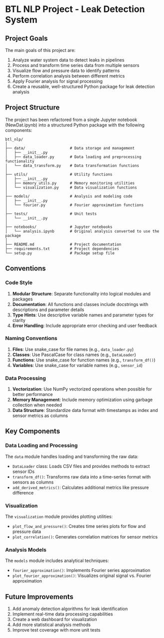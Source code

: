 # BTL NLP Project - Leak Detection System

## Project Goals

The main goals of this project are:

1. Analyze water system data to detect leaks in pipelines
2. Process and transform time series data from multiple sensors
3. Visualize flow and pressure data to identify patterns
4. Perform correlation analysis between different metrics
5. Apply Fourier analysis for signal processing
6. Create a reusable, well-structured Python package for leak detection analysis

## Project Structure

The project has been refactored from a single Jupyter notebook (NewDat.ipynb) into a structured Python package with the following components:

```
btl_nlp/
│
├── data/                    # Data storage and management
│   ├── __init__.py
│   ├── data_loader.py       # Data loading and preprocessing functionality
│   └── data_transform.py    # Data transformation functions
│
├── utils/                   # Utility functions
│   ├── __init__.py
│   ├── memory_utils.py      # Memory monitoring utilities
│   └── visualization.py     # Data visualization functions
│
├── models/                  # Analysis and modeling code
│   ├── __init__.py
│   └── fourier.py           # Fourier approximation functions
│
├── tests/                   # Unit tests
│   └── __init__.py
│
├── notebooks/               # Jupyter notebooks
│   └── analysis.ipynb       # Original analysis converted to use the package
│
├── README.md                # Project documentation
├── requirements.txt         # Project dependencies
└── setup.py                 # Package setup file
```

## Conventions

### Code Style

1. **Modular Structure**: Separate functionality into logical modules and packages
2. **Documentation**: All functions and classes include docstrings with descriptions and parameter details
3. **Type Hints**: Use descriptive variable names and parameter types for clarity
4. **Error Handling**: Include appropriate error checking and user feedback

### Naming Conventions

1. **Files**: Use snake_case for file names (e.g., `data_loader.py`)
2. **Classes**: Use PascalCase for class names (e.g., `DataLoader`)
3. **Functions**: Use snake_case for function names (e.g., `transform_df()`)
4. **Variables**: Use snake_case for variable names (e.g., `sensor_id`)

### Data Processing

1. **Vectorization**: Use NumPy vectorized operations when possible for better performance
2. **Memory Management**: Include memory optimization using garbage collection when needed
3. **Data Structure**: Standardize data format with timestamps as index and sensor metrics as columns

## Key Components

### Data Loading and Processing

The `data` module handles loading and transforming the raw data:

- `DataLoader` class: Loads CSV files and provides methods to extract sensor IDs
- `transform_df()`: Transforms raw data into a time-series format with sensors as columns
- `add_derived_metrics()`: Calculates additional metrics like pressure difference

### Visualization

The `visualization` module provides plotting utilities:

- `plot_flow_and_pressure()`: Creates time series plots for flow and pressure data
- `plot_correlation()`: Generates correlation matrices for sensor metrics

### Analysis Models

The `models` module includes analytical techniques:

- `fourier_approximation()`: Implements Fourier series approximation
- `plot_fourier_approximation()`: Visualizes original signal vs. Fourier approximation

## Future Improvements

1. Add anomaly detection algorithms for leak identification
2. Implement real-time data processing capabilities
3. Create a web dashboard for visualization
4. Add more statistical analysis methods
5. Improve test coverage with more unit tests

